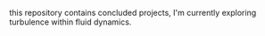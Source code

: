this repository contains concluded projects, I'm currently exploring turbulence within fluid dynamics.
